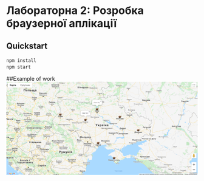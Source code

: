 # Лабораторна 2: Розробка браузерної аплікації

## Quickstart
``` bash
npm install
npm start
```

##Example of work
![example of work](public\assets\examples\example.png?raw=true)